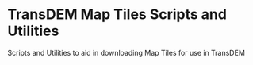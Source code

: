 # TransDEM Map Tiles Scripts and Utilities

Scripts and Utilities to aid in downloading Map Tiles for use in TransDEM
